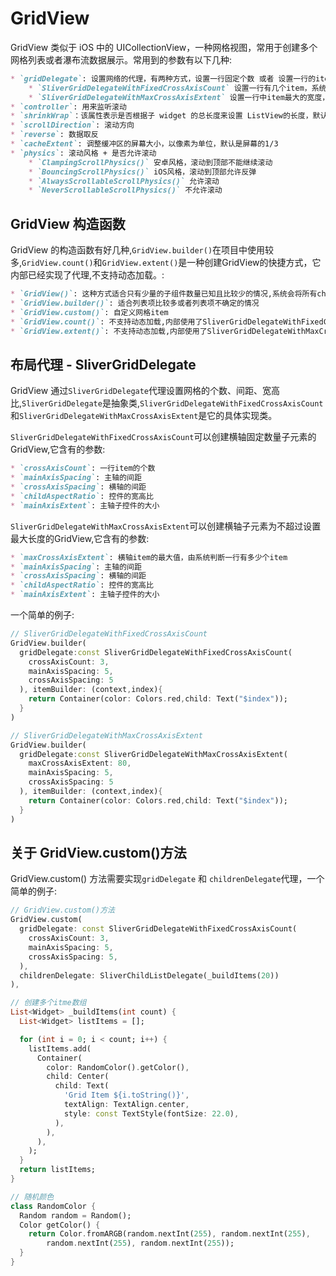 # GridView
GridView 类似于 iOS 中的 UICollectionView，一种网格视图，常用于创建多个网格列表或者瀑布流数据展示。常用到的参数有以下几种:
```markdown
* `gridDelegate`: 设置网络的代理，有两种方式，设置一行固定个数 或者 设置一行的item最大的宽度
    * `SliverGridDelegateWithFixedCrossAxisCount` 设置一行有几个item，系统计算item宽度
    * `SliverGridDelegateWithMaxCrossAxisExtent` 设置一行中item最大的宽度，由系统判断一行应该有几个item
* `controller`: 用来监听滚动
* `shrinkWrap`：该属性表示是否根据子 widget 的总长度来设置 ListView的长度，默认值为false。默认情况下，ListView的会在滚动方向尽可能多的占用空间。当 ListView 在一个无边界(滚动方向上)的容器中时，**`shrinkWrap` 必须为 true**
* `scrollDirection`: 滚动方向
* `reverse`: 数据取反
* `cacheExtent`: 调整缓冲区的屏幕大小，以像素为单位，默认是屏幕的1/3
* `physics`: 滚动风格 + 是否允许滚动
    * `ClampingScrollPhysics()` 安卓风格，滚动到顶部不能继续滚动
    * `BouncingScrollPhysics()` iOS风格，滚动到顶部允许反弹
    * `AlwaysScrollableScrollPhysics()` 允许滚动
    * `NeverScrollableScrollPhysics()` 不允许滚动
```

## GridView 构造函数
GridView 的构造函数有好几种,`GridView.builder()`在项目中使用较多,`GridView.count()`和`GridView.extent()`是一种创建GridView的快捷方式，它内部已经实现了代理,不支持动态加载。:
```markdown
* `GridView()`: 这种方式适合只有少量的子组件数量已知且比较少的情况,系统会将所有children一次性传递给 GridView
* `GridView.builder()`: 适合列表项比较多或者列表项不确定的情况
* `GridView.custom()`: 自定义网格item
* `GridView.count()`: 不支持动态加载,内部使用了SliverGridDelegateWithFixedCrossAxisCount，通过它可以快速创建横轴固定数量子元素的GridView
* `GridView.extent()`: 不支持动态加载,内部使用了SliverGridDelegateWithMaxCrossAxisExtent，通过它可以快速的创建横轴子元素为不超过设置最大长度的GridView
```

## 布局代理 - SliverGridDelegate
GridView 通过`SliverGridDelegate`代理设置网格的个数、间距、宽高比,`SliverGridDelegate`是抽象类,`SliverGridDelegateWithFixedCrossAxisCount`和`SliverGridDelegateWithMaxCrossAxisExtent`是它的具体实现类。

`SliverGridDelegateWithFixedCrossAxisCount`可以创建横轴固定数量子元素的GridView,它含有的参数:
```markdown
* `crossAxisCount`: 一行item的个数
* `mainAxisSpacing`: 主轴的间距
* `crossAxisSpacing`: 横轴的间距
* `childAspectRatio`: 控件的宽高比
* `mainAxisExtent`: 主轴子控件的大小
```

`SliverGridDelegateWithMaxCrossAxisExtent`可以创建横轴子元素为不超过设置最大长度的GridView,它含有的参数:
```markdown
* `maxCrossAxisExtent`: 横轴item的最大值，由系统判断一行有多少个item
* `mainAxisSpacing`: 主轴的间距
* `crossAxisSpacing`: 横轴的间距
* `childAspectRatio`: 控件的宽高比
* `mainAxisExtent`: 主轴子控件的大小
```

一个简单的例子:
```dart
// SliverGridDelegateWithFixedCrossAxisCount
GridView.builder(
  gridDelegate:const SliverGridDelegateWithFixedCrossAxisCount(
    crossAxisCount: 3,
    mainAxisSpacing: 5,
    crossAxisSpacing: 5
  ), itemBuilder: (context,index){
    return Container(color: Colors.red,child: Text("$index"));
  }
)

// SliverGridDelegateWithMaxCrossAxisExtent
GridView.builder(
  gridDelegate:const SliverGridDelegateWithMaxCrossAxisExtent(
    maxCrossAxisExtent: 80,
    mainAxisSpacing: 5,
    crossAxisSpacing: 5
  ), itemBuilder: (context,index){
    return Container(color: Colors.red,child: Text("$index"));
  }
)
```

## 关于 GridView.custom()方法
GridView.custom() 方法需要实现`gridDelegate` 和 `childrenDelegate`代理，一个简单的例子:
```dart
// GridView.custom()方法
GridView.custom(
  gridDelegate: const SliverGridDelegateWithFixedCrossAxisCount(
    crossAxisCount: 3,
    mainAxisSpacing: 5,
    crossAxisSpacing: 5,
  ),
  childrenDelegate: SliverChildListDelegate(_buildItems(20))
),

// 创建多个itme数组
List<Widget> _buildItems(int count) {
  List<Widget> listItems = [];

  for (int i = 0; i < count; i++) {
    listItems.add(
      Container(
        color: RandomColor().getColor(),
        child: Center(
          child: Text(
            'Grid Item ${i.toString()}',
            textAlign: TextAlign.center,
            style: const TextStyle(fontSize: 22.0),
          ),
        ),
      ),
    );
  }
  return listItems;
}

// 随机颜色
class RandomColor {
  Random random = Random();
  Color getColor() {
    return Color.fromARGB(random.nextInt(255), random.nextInt(255),
        random.nextInt(255), random.nextInt(255));
  }
}
```